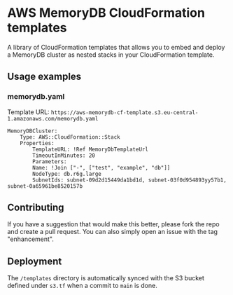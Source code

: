 # AWS MemoryDB CloudFormation templates

A library of CloudFormation templates that allows you to embed and deploy a MemoryDB cluster as nested stacks in your CloudFormation template.

## Usage examples

### memorydb.yaml

Template URL: `https://aws-memorydb-cf-template.s3.eu-central-1.amazonaws.com/memorydb.yaml`

```
MemoryDBCluster:
    Type: AWS::CloudFormation::Stack
    Properties:
        TemplateURL: !Ref MemoryDbTemplateUrl
        TimeoutInMinutes: 20
        Parameters:
        Name: !Join ["-", ["test", "example", "db"]]
        NodeType: db.r6g.large
        SubnetIds: subnet-09d2d15449da1bd1d, subnet-03f0d954893yy57b1, subnet-0a65961be8520157b
```

## Contributing

If you have a suggestion that would make this better, please fork the repo and create a pull request. You can also simply open an issue with the tag "enhancement".

## Deployment

The `/templates` directory is automatically synced with the S3 bucket defined under `s3.tf` when a commit to `main` is done.

